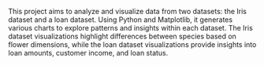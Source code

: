 This project aims to analyze and visualize data from two datasets: the Iris dataset and a loan dataset. Using Python and Matplotlib, it generates various charts to explore patterns and insights within each dataset. The Iris dataset visualizations highlight differences between species based on flower dimensions, while the loan dataset visualizations provide insights into loan amounts, customer income, and loan status.
